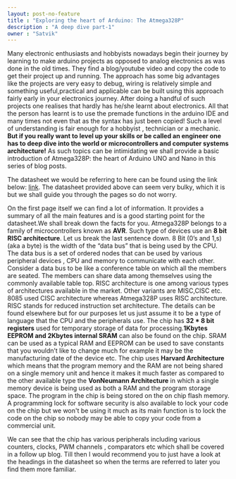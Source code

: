 ```yaml
---
layout: post-no-feature
title : "Exploring the heart of Arduino: The Atmega328P"
description : "A deep dive part-1"
owner : "Satvik"
---
```


Many electronic enthusiasts and hobbyists nowadays begin their journey by learning to make arduino projects as opposed to analog electronics as was done in the old times. They find a blog/youtube video and copy the code to get their project up and running. The approach has some big advantages like the projects are very easy to debug, wiring is relatively simple and something useful,practical and applicable can be built using this approach fairly early in your electronics journey. After doing a handful of such projects one realises that hardly has he/she learnt about electronics. All that the person has learnt is to use the premade functions in the arduino IDE and many times not even that as the syntax has just been copied! Such a level of understanding is fair enough for a hobbyist , technician or a mechanic. **But if you really want to level up your skills or be called an engineer one has to deep dive into the world or microcontrollers and computer systems architecture!** As such topics can be intimidating we shall provide a basic introduction of Atmega328P: the heart of Arduino UNO and Nano in this series of blog posts.

The datasheet we would be referring to here can be found using the link below:
[link](http://ww1.microchip.com/downloads/en/DeviceDoc/Atmel-7810-Automotive-Microcontrollers-ATmega328P_Datasheet.pdf).
The datasheet provided above can seem very bulky, which it is but we shall guide you through the pages so do not worry.

On the first page itself we can find a lot of information. It provides a summary of  all the main features and is a good starting point for the datasheet.We shall break down the facts for you. Atmega328P belongs to a family of microcontrollers known as **AVR**. Such type of devices use an **8 bit RISC architecture**. Let us break the last sentence down. 8 Bit (0’s and 1,s)(aka a byte) is the width of the “data bus” that is being used by the CPU. The data bus is a set of ordered nodes that can be used by various peripheral devices , CPU and memory to communicate with each other. Consider a data bus to be like a conference table on which all the members are seated. The members can share data among themselves using the commonly available table top.
RISC architecture is one among various types of architectures available in the market. Other variants are MISC,CISC etc. 8085 used CISC architecture whereas Atmega328P uses RISC architecture. RISC stands for reduced instruction set architecture. The details can be found elsewhere but for our purposes let us just assume it to be a type of language that the CPU and the peripherals use. The chip has **32 * 8 bit registers** used for temporary storage of data for processing.**1Kbytes EEPROM and 2Kbytes internal SRAM** can also be found on the chip. SRAM can be used as a typical RAM and EEPROM can be used to save constants that you wouldn’t like to change much for example it may be the manufacturing date of the device etc. 
The chip uses **Harvard Architecture** which means that the program memory and the RAM are not being shared on a single memory unit and hence it makes it much faster as compared to the other available type the **VonNeumann Architecture** in which a single memory device is being used as both a RAM and the program storage space. The program in the chip is being stored on the on chip flash memory. A programming lock for software security is also available to lock your  code on the chip but we won't be using it much as its main function is to lock the code on the chip so nobody may be able to copy your code from a commercial unit.

We can see that the chip has various peripherals including various counters, clocks, PWM channels , comparators etc which shall be covered in a follow up blog. Till then I would recommend you to just have a look at the headings in the datasheet so when the terms are referred to later you find them more familiar.
